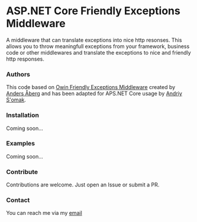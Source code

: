 # ASP.NET Core Friendly Exceptions Middleware

A middleware that can translate exceptions into nice http resonses. This allows you to throw meaningfull exceptions from your framework, business code or other middlewares and translate the exceptions to nice and friendly http responses.

### Authors
This code based on [Owin Friendly Exceptions Middleware](https://github.com/abergs/OwinFriendlyExceptions) created by [Anders Åberg](https://github.com/abergs) and has been adapted for APS.NET Core usage by [Andriy S'omak](https://github.com/semack).

### Installation
Coming soon...

### Examples
Coming soon...

### Contribute
Contributions are welcome. Just open an Issue or submit a PR. 

### Contact
You can reach me via my [email](mailto://semack@gmail.com)

